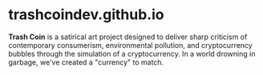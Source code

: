 # trashcoindev.github.io
**Trash Coin** is a satirical art project designed to deliver sharp criticism of contemporary consumerism, environmental pollution, and cryptocurrency bubbles through the simulation of a cryptocurrency. In a world drowning in garbage, we've created a "currency" to match.
